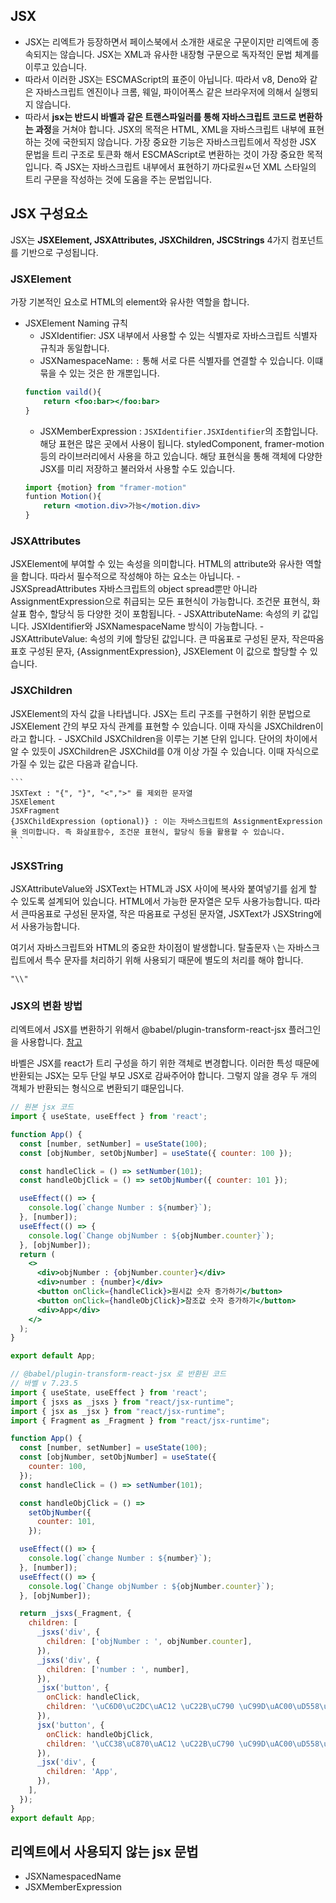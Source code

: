 ## JSX

- JSX는 리엑트가 등장하면서 페이스북에서 소개한 새로운 구문이지만 리엑트에 종속되지는 않습니다. JSX는 XML과 유사한 내장형 구문으로 독자적인 문법 체계를 이루고 있습니다. 
- 따라서 이러한 JSX는 ESCMAScript의 표준이 아닙니다. 따라서 v8, Deno와 같은 자바스크립트 엔진이나 크롬, 웨일, 파이어폭스 같은 브라우저에 의해서 실행되지 않습니다. 
- 따라서 **jsx는 반드시 바벨과 같은 트랜스파일러를 통해 자바스크립트 코드로 변환하는 과정**을 거쳐야 합니다. JSX의 목적은 HTML, XML을 자바스크립트 내부에 표현하는 것에 국한되지 않습니다. 가장 중요한 기능은 자바스크립트에서 작성한 JSX 문법을 트리 구조로 토큰화 해서 ESCMAScript로 변환하는 것이 가장 중요한 목적입니다. 즉 JSX는 자바스크립트 내부에서 표현하기 까다로원ㅆ던 XML 스타일의 트리 구문을 작성하는 것에 도움을 주는 문법입니다. 

## JSX 구성요소 
JSX는 **JSXElement, JSXAttributes, JSXChildren, JSCStrings** 4가지 컴포넌트를 기반으로 구성됩니다. 

### JSXElement
가장 기본적인 요소로 HTML의 element와 유사한 역할을 합니다.
- JSXElement Naming 규칙
    - JSXIdentifier: JSX 내부에서 사용할 수 있는 식별자로 자바스크립트 식별자 규칙과 동일합니다.
    - JSXNamespaceName: `:` 통해 서로 다른 식별자를 연결할 수 있습니다. 이떄 묶을 수 있는 것은 한 개뿐입니다.
    ```jsx
    function vaild(){
        return <foo:bar></foo:bar>
    }
    ```
    - JSXMemberExpression : `JSXIdentifier.JSXIdentifier`의 조합입니다. 해당 표현은 많은 곳에서 사용이 됩니다. styledComponent, framer-motion 등의 라이브러리에서 사용을 하고 있습니다. 해당 표현식을 통해 객체에 다양한 JSX를 미리 저장하고 불러와서 사용할 수도 있습니다. 
    ```jsx
    import {motion} from "framer-motion"
    funtion Motion(){
        return <motion.div>가능</motion.div>
    }
    ```
### JSXAttributes
JSXElement에 부여할 수 있는 속성을 의미합니다. HTML의 attribute와 유사한 역할을 합니다. 따라서 필수적으로 작성해야 하는 요소는 아닙니다. 
    - JSXSpreadAttributes 자바스크립트의 object spread뿐만 아니라 AssignmentExpression으로 취급되는 모든 표현식이 가능합니다. 조건문 표현식, 화살표 함수, 할당식 등 다양한 것이 포함됩니다. 
    - JSXAttributeName: 속성의 키 값입니다. JSXIdentifier와 JSXNamespaceName 방식이 가능합니다.
    - JSXAttributeValue: 속성의 키에 할당된 값입니다. 큰 따움표로 구성된 문자, 작은따옴표호 구성된 문자, {AssignmentExpression}, JSXElement 이 값으로 할당할 수 있습니다. 

### JSXChildren
JSXElement의 자식 값을 나타냅니다. JSX는 트리 구조를 구현하기 위한 문법으로 JSXElement 간의 부모 자식 관계를 표현할 수 있습니다. 이때 자식을 JSXChildren이라고 합니다.
    - JSXChild JSXChildren을 이루는 기본 단위 입니다. 단어의 차이에서 알 수 있듯이 JSXChildren은 JSXChild를 0개 이상 가질 수 있습니다. 이때 자식으로 가질 수 있는 값은 다음과 같습니다.

    ```
    JSXText : "{", "}", "<",">" 를 제외한 문자열
    JSXElement
    JSXFragment
    {JSXChildExpression (optional)} : 이는 자바스크립트의 AssignmentExpression을 의미합니다. 즉 화살표함수, 조건문 표현식, 할당식 등을 활용할 수 있습니다.
    ```

### JSXSTring
JSXAttributeValue와 JSXText는 HTML과 JSX 사이에 복사와 붙여넣기를 쉽게 할 수 있도록 설계되어 있습니다. HTML에서 가능한 문자열은 모두 사용가능합니다. 따라서 큰따옴표로 구성된 문자열, 작은 따옴표로 구성된 문자열, JSXText가 JSXString에서 사용가능합니다. 

여기서 자바스크립트와 HTML의 중요한 차이점이 발생합니다. 탈출문자 `\`는 자바스크립트에서 특수 문자를 처리하기 위해 사용되기 때문에 별도의 처리를 해야 합니다.
```
"\\" 
```

### JSX의 변환 방법 
리엑트에서 JSX를 변환하기 위해서 @babel/plugin-transform-react-jsx 플러그인을 사용합니다. [참고](https://ko.legacy.reactjs.org/blog/2020/09/22/introducing-the-new-jsx-transform.html)

바벨은 JSX를 react가 트리 구성을 하기 위한 객체로 변경합니다. 이러한 특성 때문에 반환되는 JSX는 모두 단일 부모 JSX로 감싸주어야 합니다. 그렇지 않을 경우 두 개의 객체가 반환되는 형식으로 변환되기 떄문입니다.
```jsx
// 원본 jsx 코드
import { useState, useEffect } from 'react';

function App() {
  const [number, setNumber] = useState(100);
  const [objNumber, setObjNumber] = useState({ counter: 100 });

  const handleClick = () => setNumber(101);
  const handleObjClick = () => setObjNumber({ counter: 101 });

  useEffect(() => {
    console.log(`change Number : ${number}`);
  }, [number]);
  useEffect(() => {
    console.log(`Change objNumber : ${objNumber.counter}`);
  }, [objNumber]);
  return (
    <>
      <div>objNumber : {objNumber.counter}</div>
      <div>number : {number}</div>
      <button onClick={handleClick}>원시값 숫자 증가하기</button>
      <button onClick={handleObjClick}>참조값 숫자 증가하기</button>
      <div>App</div>
    </>
  );
}

export default App;
```

```jsx
// @babel/plugin-transform-react-jsx 로 반환된 코드 
// 바벨 v 7.23.5
import { useState, useEffect } from 'react';
import { jsxs as _jsxs } from "react/jsx-runtime";
import { jsx as _jsx } from "react/jsx-runtime";
import { Fragment as _Fragment } from "react/jsx-runtime";

function App() {
  const [number, setNumber] = useState(100);
  const [objNumber, setObjNumber] = useState({
    counter: 100,
  });
  const handleClick = () => setNumber(101);

  const handleObjClick = () =>
    setObjNumber({
      counter: 101,
    });

  useEffect(() => {
    console.log(`change Number : ${number}`);
  }, [number]);
  useEffect(() => {
    console.log(`Change objNumber : ${objNumber.counter}`);
  }, [objNumber]);

  return _jsxs(_Fragment, {
    children: [
      _jsxs('div', {
        children: ['objNumber : ', objNumber.counter],
      }),
      _jsxs('div', {
        children: ['number : ', number],
      }),
      _jsx('button', {
        onClick: handleClick,
        children: '\uC6D0\uC2DC\uAC12 \uC22B\uC790 \uC99D\uAC00\uD558\uAE30',
      }),
      jsx('button', {
        onClick: handleObjClick,
        children: '\uCC38\uC870\uAC12 \uC22B\uC790 \uC99D\uAC00\uD558\uAE30',
      }),
      _jsx('div', {
        children: 'App',
      }),
    ],
  });
}
export default App;

```

## 리엑트에서 사용되지 않는  jsx 문법
- JSXNamespacedName
- JSXMemberExpression